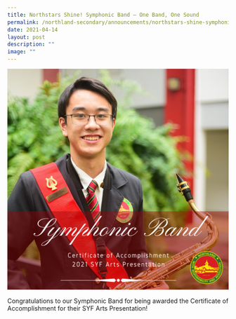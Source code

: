 ```yaml
---
title: Northstars Shine! Symphonic Band – One Band, One Sound
permalink: /northland-secondary/announcements/northstars-shine-symphonic-band-one-band-one-sound/
date: 2021-04-14
layout: post
description: ""
image: ""
---
```

<img src="/images/nssb.png">
<p>Congratulations to our Symphonic Band for being awarded the Certificate of Accomplishment for their SYF Arts Presentation!</p>